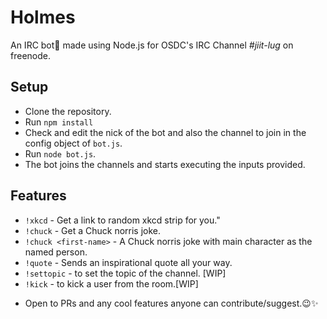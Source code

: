 # Holmes

An IRC bot🤖 made using Node.js for OSDC's IRC Channel _#jiit-lug_ on freenode.

## Setup

- Clone the repository.
- Run `npm install`
- Check and edit the nick of the bot and also the channel to join in the config object of `bot.js`.
- Run `node bot.js`.
- The bot joins the channels and starts executing the inputs provided.

## Features

- `!xkcd` - Get a link to random xkcd strip for you."
- `!chuck` - Get a Chuck norris joke.
- `!chuck <first-name>` - A Chuck norris joke with main character as the named person.
- `!quote` - Sends an inspirational quote all your way.
- `!settopic` - to set the topic of the channel. [WIP]
- `!kick` - to kick a user from the room.[WIP]

* Open to PRs and any cool features anyone can contribute/suggest.😉✨
